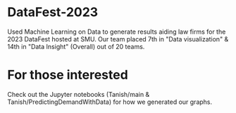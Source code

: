 # DataFest-2023

Used Machine Learning on Data to generate results aiding law firms for the 2023 DataFest hosted at SMU. Our team placed 7th in "Data visualization" & 14th in "Data Insight" (Overall) out of 20 teams.

# For those interested
Check out the Jupyter notebooks (Tanish/main & Tanish/PredictingDemandWithData) for how we generated our graphs. 
